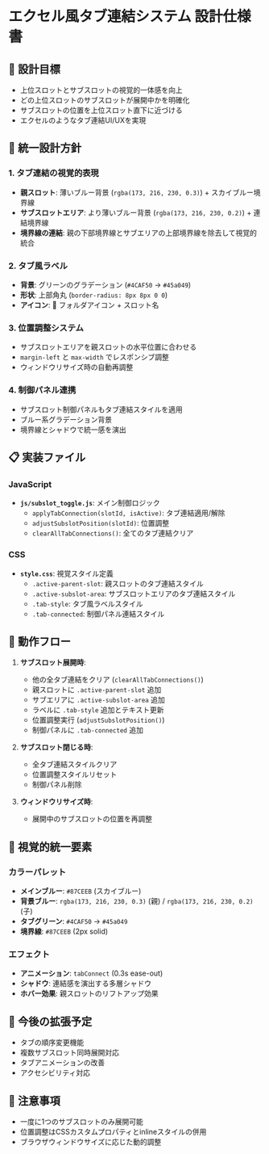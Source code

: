 # エクセル風タブ連結システム 設計仕様書

## 🎯 設計目標
- 上位スロットとサブスロットの視覚的一体感を向上
- どの上位スロットのサブスロットが展開中かを明確化
- サブスロットの位置を上位スロット直下に近づける
- エクセルのようなタブ連結UI/UXを実現

## 🔗 統一設計方針

### 1. タブ連結の視覚的表現
- **親スロット**: 薄いブルー背景 (`rgba(173, 216, 230, 0.3)`) + スカイブルー境界線
- **サブスロットエリア**: より薄いブルー背景 (`rgba(173, 216, 230, 0.2)`) + 連結境界線
- **境界線の連結**: 親の下部境界線とサブエリアの上部境界線を除去して視覚的統合

### 2. タブ風ラベル
- **背景**: グリーンのグラデーション (`#4CAF50` → `#45a049`)
- **形状**: 上部角丸 (`border-radius: 8px 8px 0 0`)
- **アイコン**: 📂 フォルダアイコン + スロット名

### 3. 位置調整システム
- サブスロットエリアを親スロットの水平位置に合わせる
- `margin-left` と `max-width` でレスポンシブ調整
- ウィンドウリサイズ時の自動再調整

### 4. 制御パネル連携
- サブスロット制御パネルもタブ連結スタイルを適用
- ブルー系グラデーション背景
- 境界線とシャドウで統一感を演出

## 📋 実装ファイル

### JavaScript
- **`js/subslot_toggle.js`**: メイン制御ロジック
  - `applyTabConnection(slotId, isActive)`: タブ連結適用/解除
  - `adjustSubslotPosition(slotId)`: 位置調整
  - `clearAllTabConnections()`: 全てのタブ連結クリア

### CSS
- **`style.css`**: 視覚スタイル定義
  - `.active-parent-slot`: 親スロットのタブ連結スタイル
  - `.active-subslot-area`: サブスロットエリアのタブ連結スタイル
  - `.tab-style`: タブ風ラベルスタイル
  - `.tab-connected`: 制御パネル連結スタイル

## 🔄 動作フロー

1. **サブスロット展開時**:
   - 他の全タブ連結をクリア (`clearAllTabConnections()`)
   - 親スロットに `.active-parent-slot` 追加
   - サブエリアに `.active-subslot-area` 追加
   - ラベルに `.tab-style` 追加とテキスト更新
   - 位置調整実行 (`adjustSubslotPosition()`)
   - 制御パネルに `.tab-connected` 追加

2. **サブスロット閉じる時**:
   - 全タブ連結スタイルクリア
   - 位置調整スタイルリセット
   - 制御パネル削除

3. **ウィンドウリサイズ時**:
   - 展開中のサブスロットの位置を再調整

## 🎨 視覚的統一要素

### カラーパレット
- **メインブルー**: `#87CEEB` (スカイブルー)
- **背景ブルー**: `rgba(173, 216, 230, 0.3)` (親) / `rgba(173, 216, 230, 0.2)` (子)
- **タブグリーン**: `#4CAF50` → `#45a049`
- **境界線**: `#87CEEB` (2px solid)

### エフェクト
- **アニメーション**: `tabConnect` (0.3s ease-out)
- **シャドウ**: 連結感を演出する多層シャドウ
- **ホバー効果**: 親スロットのリフトアップ効果

## 🚀 今後の拡張予定
- タブの順序変更機能
- 複数サブスロット同時展開対応
- タブアニメーションの改善
- アクセシビリティ対応

## 📝 注意事項
- 一度に1つのサブスロットのみ展開可能
- 位置調整はCSSカスタムプロパティとinlineスタイルの併用
- ブラウザウィンドウサイズに応じた動的調整
